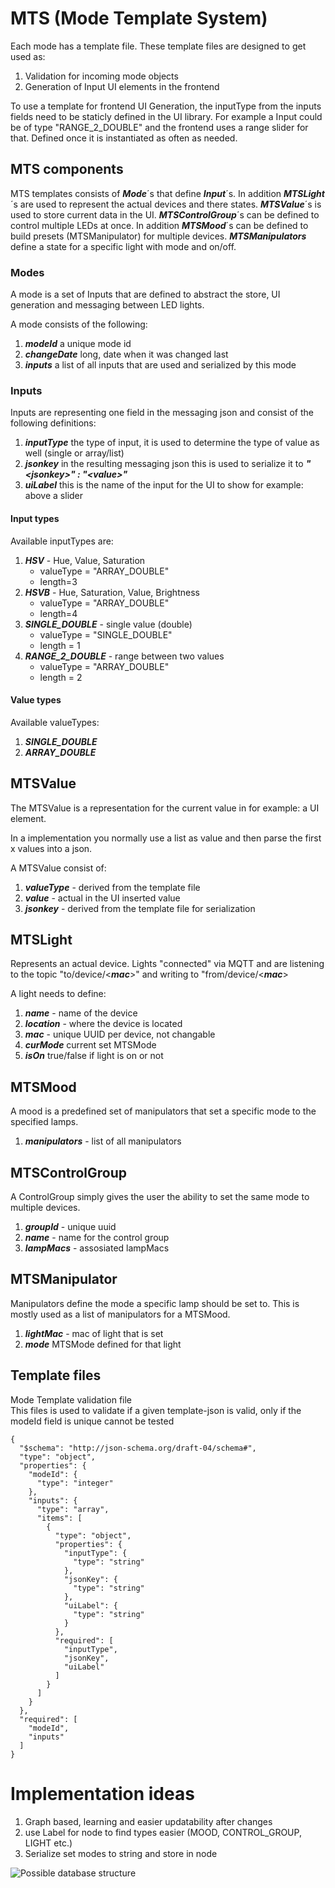 # MTS (Mode Template System)

Each mode has a template file.
These template files are designed to get used as:

1. Validation for incoming mode objects
2. Generation of Input UI elements in the frontend

To use a template for frontend UI Generation, the inputType from the inputs fields need to be staticly defined in the UI library. For example a Input could be of type "RANGE_2_DOUBLE" and the frontend uses a range slider for that. Defined once it is instantiated as often as needed. 

## MTS components

MTS templates consists of ***Mode***´s that define ***Input***´s. In addition ***MTSLight***´s are used to represent the actual devices and there states. ***MTSValue***´s is used to store current data in the UI. ***MTSControlGroup***´s can be defined to control multiple LEDs at once. In addition ***MTSMood***´s can be defined to build presets (MTSManipulator) for multiple devices. ***MTSManipulators*** define a state for a specific light with mode and on/off.

### Modes

A mode is a set of Inputs that are defined to abstract the store, UI generation and messaging between LED lights.

A mode consists of the following:

1. ***modeId*** a unique mode id
1. ***changeDate*** long, date when it was changed last
1. ***inputs*** a list of all inputs that are used and serialized by this mode


### Inputs

Inputs are representing one field in the messaging json and consist of the following definitions:
1. ***inputType*** the type of input, it is used to determine the type of value as well (single or array/list)
2. ***jsonkey*** in the resulting messaging json this is used to serialize it to ***"\<jsonkey\>" : "\<value\>"***
3. ***uiLabel*** this is the name of the input for the UI to show for example: above a slider


#### Input types

Available inputTypes are:

1. ***HSV*** - Hue, Value, Saturation
    - valueType = "ARRAY_DOUBLE"
    - length=3
1. ***HSVB*** - Hue, Saturation, Value, Brightness
    - valueType = "ARRAY_DOUBLE"
    - length=4
1. ***SINGLE_DOUBLE*** - single value (double)
    - valueType = "SINGLE_DOUBLE"
    - length = 1
1. ***RANGE_2_DOUBLE*** - range between two values
    - valueType = "ARRAY_DOUBLE"
    - length = 2

#### Value types

Available valueTypes:

1. ***SINGLE_DOUBLE***
2. ***ARRAY_DOUBLE***


## MTSValue

The MTSValue is a representation for the current value in for example: a UI element.

In a implementation you normally use a list as value and then parse the first x values into a json.

A MTSValue consist of:

1. ***valueType*** - derived from the template file
1. ***value*** - actual in the UI inserted value
1. ***jsonkey*** - derived from the template file for serialization

## MTSLight

Represents an actual device. Lights "connected" via MQTT and are listening to the topic "to/device/<***mac***>" and writing to "from/device/<***mac***>

A light needs to define:

1. ***name*** - name of the device
1. ***location*** - where the device is located
1. ***mac*** - unique UUID per device, not changable
1. ***curMode*** current set MTSMode
1. ***isOn*** true/false if light is on or not 

## MTSMood

A mood is a predefined set of manipulators that set a specific mode to the specified lamps.
1. ***manipulators*** - list of all manipulators

## MTSControlGroup

A ControlGroup simply gives the user the ability to set the same mode to multiple devices.

1. ***groupId*** - unique uuid
1. ***name*** - name for the control group
1. ***lampMacs*** - assosiated lampMacs

## MTSManipulator

Manipulators define the mode a specific lamp should be set to. This is mostly used as a list of manipulators for a MTSMood.

1. ***lightMac*** - mac of light that is set
1. ***mode*** MTSMode defined for that light

## Template files

Mode Template validation file<br/>
This files is used to validate if a given template-json is valid, only if the modeId field is unique cannot be tested

```jsonc
{
  "$schema": "http://json-schema.org/draft-04/schema#",
  "type": "object",
  "properties": {
    "modeId": {
      "type": "integer"
    },
    "inputs": {
      "type": "array",
      "items": [
        {
          "type": "object",
          "properties": {
            "inputType": {
              "type": "string"
            },
            "jsonKey": {
              "type": "string"
            },
            "uiLabel": {
              "type": "string"
            }
          },
          "required": [
            "inputType",
            "jsonKey",
            "uiLabel"
          ]
        }
      ]
    }
  },
  "required": [
    "modeId",
    "inputs"
  ]
}
```

# Implementation ideas

1. Graph based, learning and easier updatability after changes
1. use Label for node to find types easier (MOOD, CONTROL_GROUP, LIGHT etc.)
1. Serialize set modes to string and store in node


![Possible database structure](Tables.drawio.png)